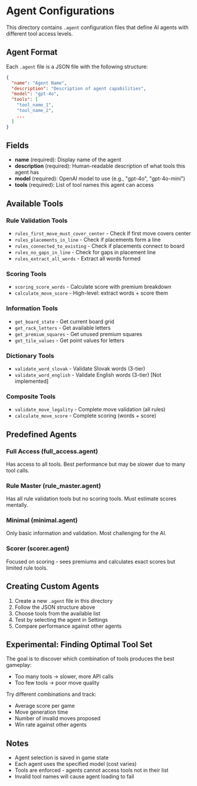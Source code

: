 # Agent Configurations

This directory contains `.agent` configuration files that define AI agents with different tool access levels.

## Agent Format

Each `.agent` file is a JSON file with the following structure:

```json
{
  "name": "Agent Name",
  "description": "Description of agent capabilities",
  "model": "gpt-4o",
  "tools": [
    "tool_name_1",
    "tool_name_2",
    ...
  ]
}
```

## Fields

- **name** (required): Display name of the agent
- **description** (required): Human-readable description of what tools this agent has
- **model** (required): OpenAI model to use (e.g., "gpt-4o", "gpt-4o-mini")
- **tools** (required): List of tool names this agent can access

## Available Tools

### Rule Validation Tools
- `rules_first_move_must_cover_center` - Check if first move covers center
- `rules_placements_in_line` - Check if placements form a line
- `rules_connected_to_existing` - Check if placements connect to board
- `rules_no_gaps_in_line` - Check for gaps in placement line
- `rules_extract_all_words` - Extract all words formed

### Scoring Tools
- `scoring_score_words` - Calculate score with premium breakdown
- `calculate_move_score` - High-level: extract words + score them

### Information Tools
- `get_board_state` - Get current board grid
- `get_rack_letters` - Get available letters
- `get_premium_squares` - Get unused premium squares
- `get_tile_values` - Get point values for letters

### Dictionary Tools
- `validate_word_slovak` - Validate Slovak words (3-tier)
- `validate_word_english` - Validate English words (3-tier) [Not implemented]

### Composite Tools
- `validate_move_legality` - Complete move validation (all rules)
- `calculate_move_score` - Complete scoring (words + score)

## Predefined Agents

### Full Access (full_access.agent)
Has access to all tools. Best performance but may be slower due to many tool calls.

### Rule Master (rule_master.agent)
Has all rule validation tools but no scoring tools. Must estimate scores mentally.

### Minimal (minimal.agent)
Only basic information and validation. Most challenging for the AI.

### Scorer (scorer.agent)
Focused on scoring - sees premiums and calculates exact scores but limited rule tools.

## Creating Custom Agents

1. Create a new `.agent` file in this directory
2. Follow the JSON structure above
3. Choose tools from the available list
4. Test by selecting the agent in Settings
5. Compare performance against other agents

## Experimental: Finding Optimal Tool Set

The goal is to discover which combination of tools produces the best gameplay:
- Too many tools → slower, more API calls
- Too few tools → poor move quality

Try different combinations and track:
- Average score per game
- Move generation time
- Number of invalid moves proposed
- Win rate against other agents

## Notes

- Agent selection is saved in game state
- Each agent uses the specified model (cost varies)
- Tools are enforced - agents cannot access tools not in their list
- Invalid tool names will cause agent loading to fail
